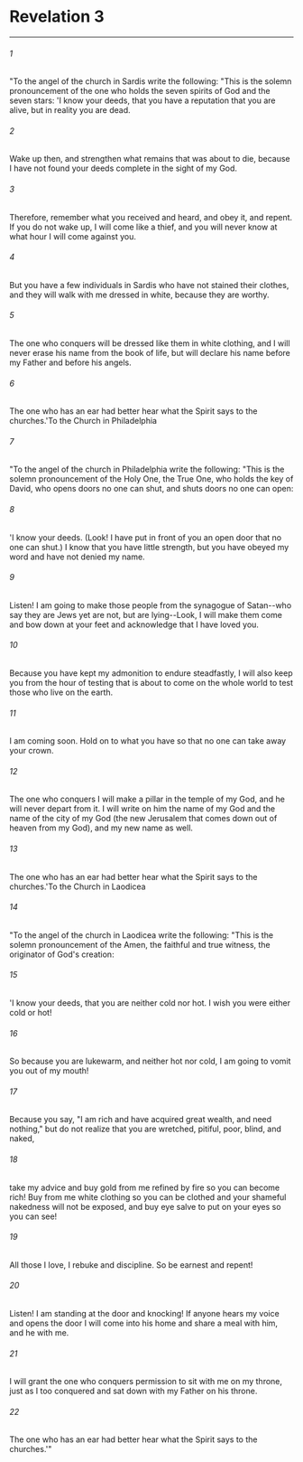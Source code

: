 # Revelation 3
***



###### 1 
"To the angel of the church in Sardis write the following: "This is the solemn pronouncement of the one who holds the seven spirits of God and the seven stars: 'I know your deeds, that you have a reputation that you are alive, but in reality you are dead. 

###### 2 
Wake up then, and strengthen what remains that was about to die, because I have not found your deeds complete in the sight of my God. 

###### 3 
Therefore, remember what you received and heard, and obey it, and repent. If you do not wake up, I will come like a thief, and you will never know at what hour I will come against you. 

###### 4 
But you have a few individuals in Sardis who have not stained their clothes, and they will walk with me dressed in white, because they are worthy. 

###### 5 
The one who conquers will be dressed like them in white clothing, and I will never erase his name from the book of life, but will declare his name before my Father and before his angels. 

###### 6 
The one who has an ear had better hear what the Spirit says to the churches.'To the Church in Philadelphia 

###### 7 
"To the angel of the church in Philadelphia write the following: "This is the solemn pronouncement of the Holy One, the True One, who holds the key of David, who opens doors no one can shut, and shuts doors no one can open: 

###### 8 
'I know your deeds. (Look! I have put in front of you an open door that no one can shut.) I know that you have little strength, but you have obeyed my word and have not denied my name. 

###### 9 
Listen! I am going to make those people from the synagogue of Satan--who say they are Jews yet are not, but are lying--Look, I will make them come and bow down at your feet and acknowledge that I have loved you. 

###### 10 
Because you have kept my admonition to endure steadfastly, I will also keep you from the hour of testing that is about to come on the whole world to test those who live on the earth. 

###### 11 
I am coming soon. Hold on to what you have so that no one can take away your crown. 

###### 12 
The one who conquers I will make a pillar in the temple of my God, and he will never depart from it. I will write on him the name of my God and the name of the city of my God (the new Jerusalem that comes down out of heaven from my God), and my new name as well. 

###### 13 
The one who has an ear had better hear what the Spirit says to the churches.'To the Church in Laodicea 

###### 14 
"To the angel of the church in Laodicea write the following: "This is the solemn pronouncement of the Amen, the faithful and true witness, the originator of God's creation: 

###### 15 
'I know your deeds, that you are neither cold nor hot. I wish you were either cold or hot! 

###### 16 
So because you are lukewarm, and neither hot nor cold, I am going to vomit you out of my mouth! 

###### 17 
Because you say, "I am rich and have acquired great wealth, and need nothing," but do not realize that you are wretched, pitiful, poor, blind, and naked, 

###### 18 
take my advice and buy gold from me refined by fire so you can become rich! Buy from me white clothing so you can be clothed and your shameful nakedness will not be exposed, and buy eye salve to put on your eyes so you can see! 

###### 19 
All those I love, I rebuke and discipline. So be earnest and repent! 

###### 20 
Listen! I am standing at the door and knocking! If anyone hears my voice and opens the door I will come into his home and share a meal with him, and he with me. 

###### 21 
I will grant the one who conquers permission to sit with me on my throne, just as I too conquered and sat down with my Father on his throne. 

###### 22 
The one who has an ear had better hear what the Spirit says to the churches.'"
